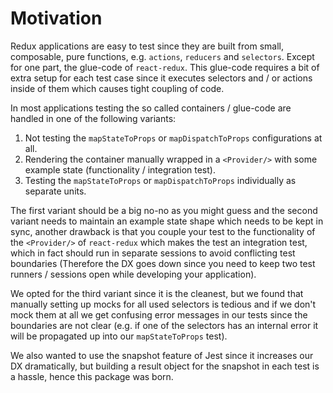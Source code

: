 # Motivation

Redux applications are easy to test since they are built from small, composable, pure functions, e.g. `actions`, `reducers` and `selectors`. Except for one part, the glue-code of `react-redux`. This glue-code requires a bit of extra setup for each test case since it executes selectors and / or actions inside of them which causes tight coupling of code.

In most applications testing the so called containers / glue-code are handled in one of the following variants:

1. Not testing the `mapStateToProps` or `mapDispatchToProps` configurations at all.
2. Rendering the container manually wrapped in a `<Provider/>` with some example state (functionality / integration test).
3. Testing the `mapStateToProps` or `mapDispatchToProps` individually as separate units.

The first variant should be a big no-no as you might guess and the second variant needs to maintain an example state shape which needs to be kept in sync, another drawback is that you couple your test to the functionality of the `<Provider/>` of `react-redux` which makes the test an integration test, which in fact should run in separate sessions to avoid conflicting test boundaries (Therefore the DX goes down since you need to keep two test runners / sessions open while developing your application).

We opted for the third variant since it is the cleanest, but we found that manually setting up mocks for all used selectors is tedious and if we don't mock them at all we get confusing error messages in our tests since the boundaries are not clear (e.g. if one of the selectors has an internal error it will be propagated up into our `mapStateToProps` test).

We also wanted to use the snapshot feature of Jest since it increases our DX dramatically, but building a result object for the snapshot in each test is a hassle, hence this package was born.
